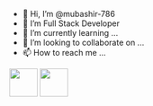 - 👋 Hi, I’m @mubashir-786
- 👀 I’m Full Stack Developer
- 🌱 I’m currently learning ...
- 💞️ I’m looking to collaborate on ...
- 📫 How to reach me ...
<div>
<img src="https://cdn-icons-png.flaticon.com/128/5968/5968267.png" width="50px" height="50px" />
<img src="https://encrypted-tbn0.gstatic.com/images?q=tbn:ANd9GcRy81xKzdvWHqMQ0s4mzwYx6TxetMYC4igaSMJf2L-UkA&s" width="50px" height="50px" />
 </div>


<!---
mubashir-786/mubashir-786 is a ✨ special ✨ repository because its `README.md` (this file) appears on your GitHub profile.
You can click the Preview link to take a look at your changes.
--->
